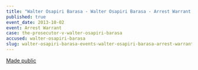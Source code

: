 ```yaml
---
title: "Walter Osapiri Barasa - Walter Osapiri Barasa - Arrest Warrant "
published: true
event_date: 2013-10-02
event: Arrest Warrant
case: the-prosecutor-v-walter-osapiri-barasa
accused: walter-osapiri-barasa
slug: walter-osapiri-barasa-events-walter-osapiri-barasa-arrest-warrant
---
```


[Made public](http://www.icc-cpi.int/iccdocs/doc/doc1650592.pdf)

